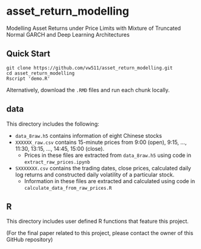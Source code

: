 # asset_return_modelling
Modelling Asset Returns under Price Limits with Mixture of Truncated Normal GARCH and Deep Learning Architectures

## Quick Start

```
git clone https://github.com/vw511/asset_return_modelling.git
cd asset_return_modelling
Rscript 'demo.R'
```

Alternatively, download the `.RMD` files and run each chunk locally.

## data

This directory includes the following:

- `data_8raw.h5` contains information of eight Chinese stocks
- `XXXXXX_raw.csv` contains 15-minute prices from 9:00 (open), 9:15, ..., 11:30, 13:15, ..., 14:45, 15:00 (close). 
  - Prices in these files are extracted from `data_8raw.h5` using code in `extract_raw_prices.ipynb`
- `SXXXXXXX.csv` contains the trading dates, close prices, calculated daily log returns and constructed daily volatility of a particular stock.
  - Information in these files are extracted and calculated using code in `calculate_data_from_raw_prices.R`

## R

This directory includes user defined R functions that feature this project.

(For the final paper related to this project, please contact the owner of this GitHub repository)
